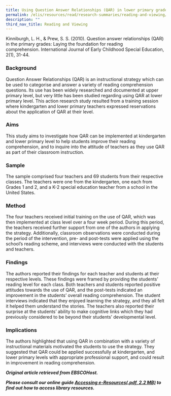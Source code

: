 ```yaml
---
title: Using Question Answer Relationships (QAR) in lower primary grades
permalink: /elis/resources/read/research-summaries/reading-and-viewing/using-qar-in-lower-primary-grades/
description: ""
third_nav_title: Reading and Viewing
---
```

Kinniburgh, L. H., & Prew, S. S. (2010). Question answer relationships (QAR) in the primary grades: Laying the foundation for reading comprehension. International Journal of Early Childhood Special Education, 2(1), 31-44.

### Background

Question Answer Relationships (QAR) is an instructional strategy which can be used to categorise and answer a variety of reading comprehension questions. Its use has been widely researched and documented at upper primary level, but very little has been studied regarding using QAR at lower primary level. This action research study resulted from a training session where kindergarten and lower primary teachers expressed reservations about the application of QAR at their level.

### Aims

This study aims to investigate how QAR can be implemented at kindergarten and lower primary level to help students improve their reading comprehension, and to inquire into the attitude of teachers as they use QAR as part of their classroom instruction.

### Sample

The sample comprised four teachers and 69 students from their respective classes. The teachers were one from the kindergarten, one each from Grades 1 and 2, and a K-2 special education teacher from a school in the United States.

### Method

The four teachers received initial training on the use of QAR, which was then implemented at class level over a four week period. During this period, the teachers received further support from one of the authors in applying the strategy. Additionally, classroom observations were conducted during the period of the intervention, pre- and post-tests were applied using the school’s reading scheme, and interviews were conducted with the students and teachers.

### Findings

The authors reported their findings for each teacher and students at their respective levels. These findings were framed by providing the students’ reading level for each class. Both teachers and students reported positive attitudes towards the use of QAR, and the post-tests indicated an improvement in the students’ overall reading comprehension. The student interviews indicated that they enjoyed learning the strategy, and they all felt it helped them understand the stories. The teachers also reported their surprise at the students’ ability to make cognitive links which they had previously considered to be beyond their students’ developmental level.

### Implications

The authors highlighted that using QAR in combination with a variety of instructional materials motivated the students to use the strategy. They suggested that QAR could be applied successfully at kindergarten, and lower primary levels with appropriate professional support, and could result in improvement in reading comprehension.

_**Original article retrieved from EBSCOHost.**_  

**_Please consult our online guide [Accessing e-Resources(.pdf, 2.2 MB)](https://academyofsingaporeteachers-moe-edu-sg-admin.cwp.sg/elis/resources/read/research-summaries/reading-and-viewing/18e45074-6b1b-4ac7-811f-1a8da16c4f81 "Accessing e-Resources") to find out how to access library resources._**